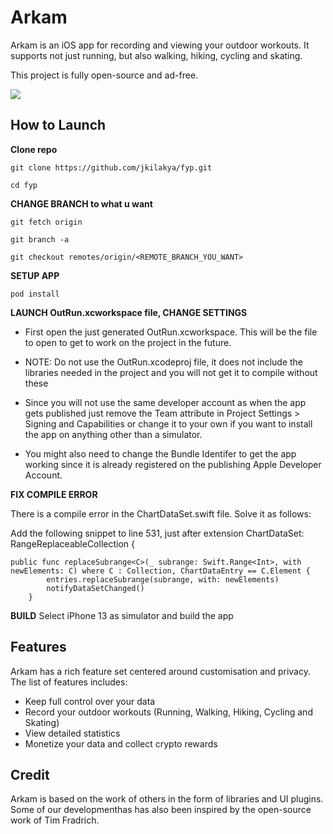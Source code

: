# Arkam

Arkam is an iOS app for recording and viewing your outdoor workouts. It supports not just running, but also walking, hiking, cycling and skating.

This project is fully open-source and ad-free.

<a href="https://apps.apple.com/us/app/OutRun/id1477511092">
    <img src="https://outrun.tadris.de/src/download.svg">
</a>

## How to Launch

**Clone repo**

    git clone https://github.com/jkilakya/fyp.git

    cd fyp

**CHANGE BRANCH to what u want**

    git fetch origin
    
    git branch -a

    git checkout remotes/origin/<REMOTE_BRANCH_YOU_WANT>

**SETUP APP**

    pod install

**LAUNCH OutRun.xcworkspace file, CHANGE SETTINGS**

- First open the just generated OutRun.xcworkspace. This will be the file to open to get to work on the project in the future.

- NOTE: Do not use the OutRun.xcodeproj file, it does not include the libraries needed in the project and you will not get it to compile without these

- Since you will not use the same developer account as when the app gets published just remove the Team attribute in Project Settings > Signing and Capabilities or change it to your own if you want to install the app on anything other than a simulator.

- You might also need to change the Bundle Identifer to get the app working since it is already registered on the publishing Apple Developer Account.

**FIX COMPILE ERROR**

There is a compile error in the ChartDataSet.swift file. Solve it as follows: 

Add the following snippet to line 531, just after extension ChartDataSet: RangeReplaceableCollection {

    public func replaceSubrange<C>(_ subrange: Swift.Range<Int>, with newElements: C) where C : Collection, ChartDataEntry == C.Element {
            entries.replaceSubrange(subrange, with: newElements)
            notifyDataSetChanged()
        }

**BUILD**
Select iPhone 13 as simulator and build the app

## Features

Arkam has a rich feature set centered around customisation and privacy. The list of features includes:

- Keep full control over your data
- Record your outdoor workouts (Running, Walking, Hiking, Cycling and Skating)
- View detailed statistics
- Monetize your data and collect crypto rewards


## Credit
Arkam is based on the work of others in the form of libraries and UI plugins. Some of our developmenthas has also been inspired by the open-source work of Tim Fradrich. 
